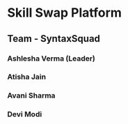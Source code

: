 # Skill Swap Platform

## Team - SyntaxSquad

### Ashlesha Verma (Leader)
### Atisha Jain
### Avani Sharma
### Devi Modi
